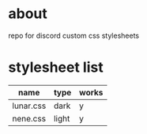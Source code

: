 # about
repo for discord custom css stylesheets 

# stylesheet list
| name      | type  | works |
| --------- | ----- | ----- |
| lunar.css | dark  | y     |
| nene.css  | light | y     |


